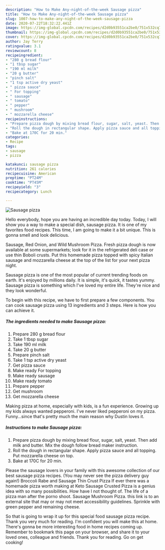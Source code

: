 ```yaml
---
description: "How to Make Any-night-of-the-week Sausage pizza"
title: "How to Make Any-night-of-the-week Sausage pizza"
slug: 1007-how-to-make-any-night-of-the-week-sausage-pizza
date: 2020-07-22T18:32:22.441Z
image: https://img-global.cpcdn.com/recipes/d2d0b93551ca2be0/751x532cq70/sausage-pizza-recipe-main-photo.jpg
thumbnail: https://img-global.cpcdn.com/recipes/d2d0b93551ca2be0/751x532cq70/sausage-pizza-recipe-main-photo.jpg
cover: https://img-global.cpcdn.com/recipes/d2d0b93551ca2be0/751x532cq70/sausage-pizza-recipe-main-photo.jpg
author: Jay Terry
ratingvalue: 3.1
reviewcount: 8
recipeingredient:
- "280 g bread flour"
- "1 tbsp sugar"
- "190 ml milk"
- "20 g butter"
- "pinch salt"
- "1 tsp active dry yeast"
- " pizza sauce"
- " For topping"
- " sausage"
- " tomato"
- " pepper"
- " mushroom"
- " mozzarella cheese"
recipeinstructions:
- "Prepare pizza dough by mixing bread flour, sugar, salt, yeast. Then add milk and butter. Mix the dough follow bread maker instruction."
- "Roll the dough in rectangular shape. Apply pizza sauce and all topping. Put mozzarella cheese on top."
- "Bake at 170C for 20 min."
categories:
- Recipe
tags:
- sausage
- pizza

katakunci: sausage pizza 
nutrition: 261 calories
recipecuisine: American
preptime: "PT24M"
cooktime: "PT45M"
recipeyield: "3"
recipecategory: Lunch

---
```



![Sausage pizza](https://img-global.cpcdn.com/recipes/d2d0b93551ca2be0/751x532cq70/sausage-pizza-recipe-main-photo.jpg)

Hello everybody, hope you are having an incredible day today. Today, I will show you a way to make a special dish, sausage pizza. It is one of my favorites food recipes. This time, I am going to make it a bit unique. This is gonna smell and look delicious.

Sausage, Red Onion, and Wild Mushroom Pizza. Fresh pizza dough is now available at some supermarkets; look for it in the refrigerated deli case or use thin Boboli crusts. Put this homemade pizza topped with spicy Italian sausage and mozzarella cheese at the top of the list for your next pizza night.

Sausage pizza is one of the most popular of current trending foods on earth. It's enjoyed by millions daily. It is simple, it's quick, it tastes yummy. Sausage pizza is something which I've loved my entire life. They're nice and they look wonderful.


To begin with this recipe, we have to first prepare a few components. You can cook sausage pizza using 13 ingredients and 3 steps. Here is how you can achieve it.

<!--inarticleads1-->

##### The ingredients needed to make Sausage pizza:

1. Prepare 280 g bread flour
1. Take 1 tbsp sugar
1. Take 190 ml milk
1. Take 20 g butter
1. Prepare pinch salt
1. Take 1 tsp active dry yeast
1. Get  pizza sauce
1. Make ready  For topping
1. Make ready  sausage
1. Make ready  tomato
1. Prepare  pepper
1. Get  mushroom
1. Get  mozzarella cheese


Making pizza at home, especially with kids, is a fun experience. Growing up my kids always wanted pepperoni. I&#39;ve never liked pepperoni on my pizza. Funny…since that&#39;s pretty much the main reason why Dustin loves it. 

<!--inarticleads2-->

##### Instructions to make Sausage pizza:

1. Prepare pizza dough by mixing bread flour, sugar, salt, yeast. Then add milk and butter. Mix the dough follow bread maker instruction.
1. Roll the dough in rectangular shape. Apply pizza sauce and all topping. Put mozzarella cheese on top.
1. Bake at 170C for 20 min.


Please the sausage lovers in your family with this awesome collection of our best sausage pizza recipes. (You may never see the pizza delivery guy again!) Broccoli Rabe and Sausage Thin Crust Pizza If ever there was a homemade pizza worth making at Keto Sausage Crusted Pizza is a genius idea with so many possibilities. How have I not thought of. The life of a pizza man after the porno shoot. Sausage Mushroom Pizza. this link is to an external site that may or may not meet accessibility guidelines. Sprinkle with green pepper and remaining cheese. 

So that is going to wrap it up for this special food sausage pizza recipe. Thank you very much for reading. I'm confident you will make this at home. There's gonna be more interesting food in home recipes coming up. Remember to bookmark this page on your browser, and share it to your loved ones, colleague and friends. Thank you for reading. Go on get cooking!

